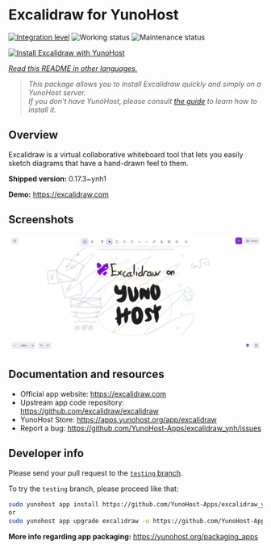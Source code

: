<!--
N.B.: This README was automatically generated by <https://github.com/YunoHost/apps/tree/master/tools/readme_generator>
It shall NOT be edited by hand.
-->

# Excalidraw for YunoHost

[![Integration level](https://dash.yunohost.org/integration/excalidraw.svg)](https://dash.yunohost.org/appci/app/excalidraw) ![Working status](https://ci-apps.yunohost.org/ci/badges/excalidraw.status.svg) ![Maintenance status](https://ci-apps.yunohost.org/ci/badges/excalidraw.maintain.svg)

[![Install Excalidraw with YunoHost](https://install-app.yunohost.org/install-with-yunohost.svg)](https://install-app.yunohost.org/?app=excalidraw)

*[Read this README in other languages.](./ALL_README.md)*

> *This package allows you to install Excalidraw quickly and simply on a YunoHost server.*  
> *If you don't have YunoHost, please consult [the guide](https://yunohost.org/install) to learn how to install it.*

## Overview

Excalidraw is a virtual collaborative whiteboard tool that lets you easily sketch diagrams that have a hand-drawn feel to them.


**Shipped version:** 0.17.3~ynh1

**Demo:** <https://excalidraw.com>

## Screenshots

![Screenshot of Excalidraw](./doc/screenshots/screenshot.png)

## Documentation and resources

- Official app website: <https://excalidraw.com>
- Upstream app code repository: <https://github.com/excalidraw/excalidraw>
- YunoHost Store: <https://apps.yunohost.org/app/excalidraw>
- Report a bug: <https://github.com/YunoHost-Apps/excalidraw_ynh/issues>

## Developer info

Please send your pull request to the [`testing` branch](https://github.com/YunoHost-Apps/excalidraw_ynh/tree/testing).

To try the `testing` branch, please proceed like that:

```bash
sudo yunohost app install https://github.com/YunoHost-Apps/excalidraw_ynh/tree/testing --debug
or
sudo yunohost app upgrade excalidraw -u https://github.com/YunoHost-Apps/excalidraw_ynh/tree/testing --debug
```

**More info regarding app packaging:** <https://yunohost.org/packaging_apps>

